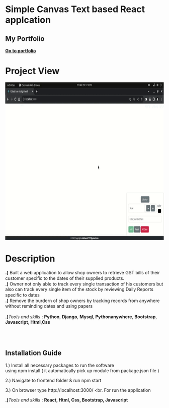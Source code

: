 # Simple Canvas Text based React applcation

## My Portfolio
<a alt="Shop Inventory Website" href="https://shub.pythonanywhere.com/profile">
  <b>Go to portfolio</b>
</a>

# Project View
<p align="center">
  <a alt="Canvas React Application" href="https://shub.pythonanywhere.com/profile">
    <img alt="Logo" src="https://raw.githubusercontent.com/Shubhansh-Simple/React-Canvas/main/Screenshots/Project-Demo.gif" height="500" /> 
  </a>
</p>


# Description
<b>.)</b> Built a web application to allow shop owners to retrieve GST bills of their customer speciﬁc to the dates of their supplied products. <br>
<b>.)</b> Owner not only able to track every single transaction of his customers but also can track every single item of the stock by reviewing Daily Reports
speciﬁc to dates<br>
<b>.)</b> Remove the burdern of shop owners by tracking records from anywhere
without reminding dates and using papers <br>
<br>
<b>.)</b><i>Tools and skills</i> : <b>Python</b>, <b>Django</b>, <b>Mysql</b>, <b>Pythonanywhere</b>, <b>Bootstrap</b>, <b>Javascript</b>, <b>Html</b>,<b>Css</b>
<br>
<br>

<br>



## Installation Guide
1.) Install all necessary packages to run the software <br>
using npm install ( it automatically pick up module from package.json file ) <br>

2.) Navigate to frontend folder & run npm start <br>

3.) On browser type http://localhost:3000/ <br.
For run the application <br>

<b>.)</b><i>Tools and skills</i> : <b>React, Html, Css, Bootstrap, Javascript</b>
